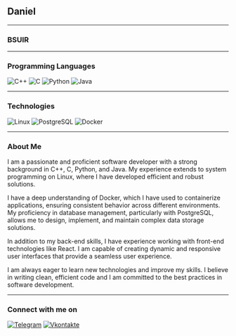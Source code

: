 ## Daniel

___

### BSUIR

___

### Programming Languages

![C++](https://img.shields.io/badge/-C++-090909?style=for-the-badge&logo=C%2b%2b&logoColor=6296CC)
![C](https://img.shields.io/badge/-C-090909?style=for-the-badge&logo=C&logoColor=6296CC)
![Python](https://img.shields.io/badge/-Python-090909?style=for-the-badge&logo=Python&logoColor=6296CC)
![Java](https://img.shields.io/badge/Java-090909?style=for-the-badge&logo=openjdk&logoColor=6296CC)

___

### Technologies

![Linux](https://img.shields.io/badge/Linux-090909?style=for-the-badge&logo=linux&logoColor=6296CC)
![PostgreSQL](https://img.shields.io/badge/PostgreSQL-090909?style=for-the-badge&logo=postgresql&logoColor=6296CC)
![Docker](https://img.shields.io/badge/Docker-090909?style=for-the-badge&logo=docker&logoColor=6296CC)

___

### About Me

I am a passionate and proficient software developer with a strong background in C++, C, Python, and Java. My experience extends to system programming on Linux, where I have developed efficient and robust solutions.

I have a deep understanding of Docker, which I have used to containerize applications, ensuring consistent behavior across different environments. My proficiency in database management, particularly with PostgreSQL, allows me to design, implement, and maintain complex data storage solutions.

In addition to my back-end skills, I have experience working with front-end technologies like React. I am capable of creating dynamic and responsive user interfaces that provide a seamless user experience.

I am always eager to learn new technologies and improve my skills. I believe in writing clean, efficient code and I am committed to the best practices in software development.

___

### Connect with me on

[![Telegram](https://img.shields.io/badge/-Telegram-090909?style=for-the-badge&logo=telegram&logoColor=27A0D9)](https://t.me/fozboom)
[![Vkontakte](https://img.shields.io/badge/-Vkontakte-090909?style=for-the-badge&logo=Vk&logoColor=4F7DB3)](https://vk.com/fozboom)
